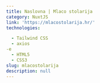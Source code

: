```yaml
---
title: Naslovna | Mlaco stolarija
category: NuxtJS
link: 'https://mlacostolarija.hr/'
technologies:

  - Tailwind CSS
  - axios
-e 
  - HTML5
  - CSS3
slug: mlacostolarija
description: null
---
```

